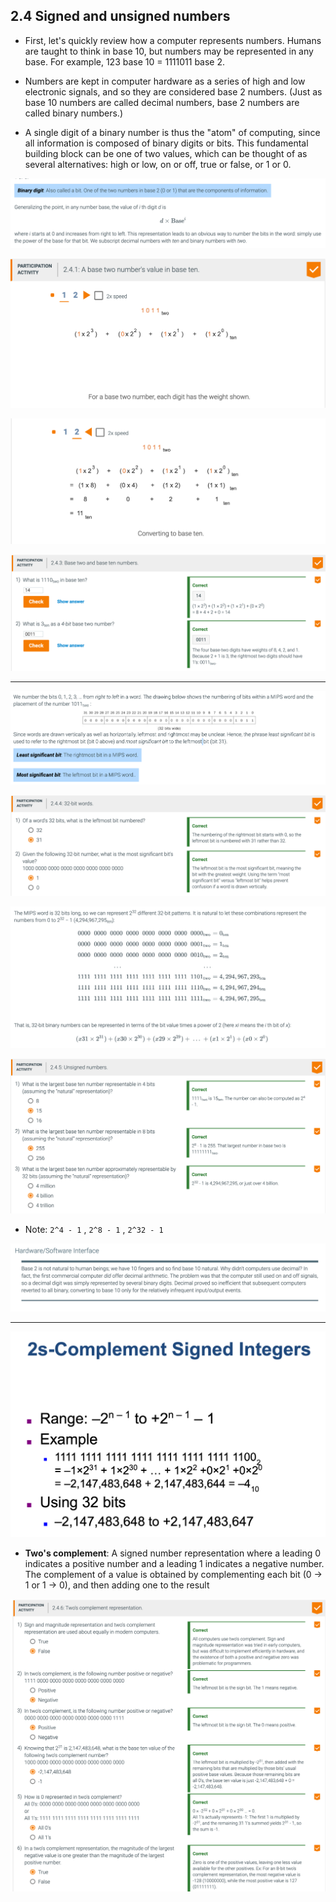 ## 2.4 Signed and unsigned numbers

- First, let's quickly review how a computer represents numbers. Humans are taught to think in base 
  10, but numbers may be represented in any base. For example, 123 base 10 = 1111011 base 2.

- Numbers are kept in computer hardware as a series of high and low electronic signals, and so 
  they are considered base 2 numbers. (Just as base 10 numbers are called decimal numbers, base 2 
  numbers are called binary numbers.)

- A single digit of a binary number is thus the "atom" of computing, since all information is 
  composed of binary digits or bits. This fundamental building block can be one of two values, 
  which can be thought of as several alternatives: high or low, on or off, true or false, or 1 or 0.

![](img/2020-09-15-14-43-12.png)

![](img/2020-09-15-14-44-15.png)

![](img/2020-09-15-14-44-40.png)

![](img/2020-09-15-15-22-12.png)

---

![](img/2020-09-15-15-23-42.png)

![](img/2020-09-15-15-25-11.png)

![](img/2020-09-15-15-33-55.png)

![](img/2020-09-15-15-38-56.png)

- Note: `2^4 - 1`  ,  `2^8 - 1`  , `2^32 - 1`

![](img/2020-09-15-15-43-25.png)

---

![](img/2020-09-15-15-49-23.png)

- **Two's complement**: A signed number representation where a leading 0 indicates a positive number 
  and a leading 1 indicates a negative number. The complement of a value is obtained by 
  complementing each bit (0 → 1 or 1 → 0), and then adding one to the result 


![](img/2020-09-16-15-23-29.png)


